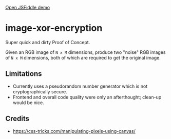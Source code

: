 [Open JSFiddle demo](https://jsfiddle.net/overengineer/xw9o1cnk/)

# image-xor-encryption

Super quick and dirty Proof of Concept.

Given an RGB image of `N x M` dimensions, produce two "noise" RGB images of `N x M` dimensions, both of which are required to get the original image.

## Limitations 

- Currently uses a pseudorandom number generator which is not cryptographically secure.
- Frontend and overall code quality were only an afterthought; clean-up would be nice.

## Credits

- https://css-tricks.com/manipulating-pixels-using-canvas/
